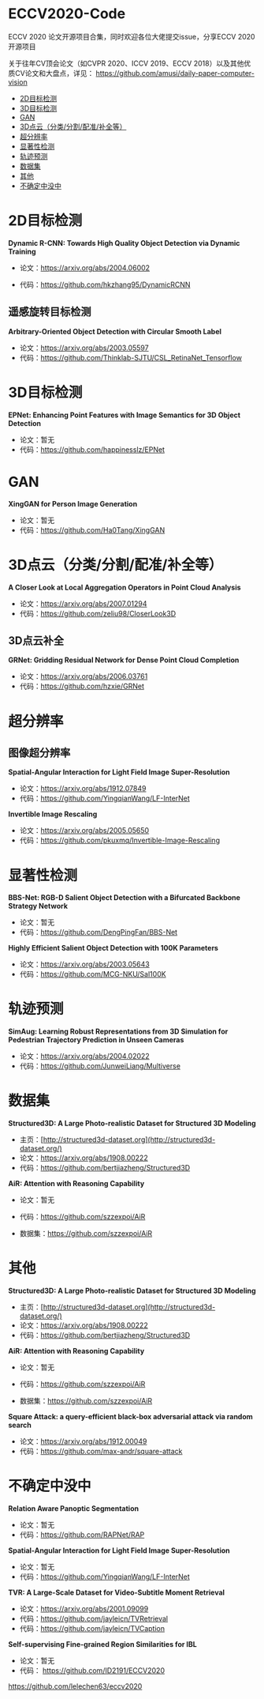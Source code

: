 # ECCV2020-Code
ECCV 2020 论文开源项目合集，同时欢迎各位大佬提交issue，分享ECCV 2020开源项目

关于往年CV顶会论文（如CVPR 2020、ICCV 2019、ECCV 2018）以及其他优质CV论文和大盘点，详见： https://github.com/amusi/daily-paper-computer-vision 

- [2D目标检测](#Object-Detection)
- [3D目标检测](#3D-Object-Detection)
- [GAN](#GAN)
- [3D点云（分类/分割/配准/补全等）](#3D-PointCloud)
- [超分辨率](#Super-Resolution)
- [显著性检测](#Saliency)
- [轨迹预测](#TP)
- [数据集](#Datasets)
- [其他](#Others)
- [不确定中没中](#Not-Sure)

<a name="Object-Detection"></a>

# 2D目标检测

**Dynamic R-CNN: Towards High Quality Object Detection via Dynamic Training**

- 论文：https://arxiv.org/abs/2004.06002

- 代码：https://github.com/hkzhang95/DynamicRCNN 

## 遥感旋转目标检测

**Arbitrary-Oriented Object Detection with Circular Smooth Label**

- 论文：https://arxiv.org/abs/2003.05597
- 代码：https://github.com/Thinklab-SJTU/CSL_RetinaNet_Tensorflow

<a name="3D-Object-Detection"></a>

# 3D目标检测

**EPNet: Enhancing Point Features with Image Semantics for 3D Object Detection**

- 论文：暂无
- 代码：https://github.com/happinesslz/EPNet

<a name="GAN"></a>

# GAN

**XingGAN for Person Image Generation**

- 论文：暂无
- 代码：https://github.com/Ha0Tang/XingGAN

<a name="3D-PointCloud"></a>

# 3D点云（分类/分割/配准/补全等）

**A Closer Look at Local Aggregation Operators in Point Cloud Analysis**

- 论文：https://arxiv.org/abs/2007.01294
- 代码：https://github.com/zeliu98/CloserLook3D

## 3D点云补全

**GRNet: Gridding Residual Network for Dense Point Cloud Completion**

- 论文：https://arxiv.org/abs/2006.03761
- 代码：https://github.com/hzxie/GRNet

<a name="Super-Resolution"></a>

# 超分辨率

## 图像超分辨率

**Spatial-Angular Interaction for Light Field Image Super-Resolution**

- 论文：https://arxiv.org/abs/1912.07849
- 代码：https://github.com/YingqianWang/LF-InterNet 

**Invertible Image Rescaling**

- 论文：https://arxiv.org/abs/2005.05650
- 代码：https://github.com/pkuxmq/Invertible-Image-Rescaling

<a name="Saliency"></a>

# 显著性检测

**BBS-Net: RGB-D Salient Object Detection with a Bifurcated Backbone Strategy Network**

- 论文：暂无
- 代码：https://github.com/DengPingFan/BBS-Net

**Highly Efficient Salient Object Detection with 100K Parameters**

- 论文：https://arxiv.org/abs/2003.05643
- 代码：https://github.com/MCG-NKU/Sal100K

<a name="TP"></a>

# 轨迹预测

**SimAug: Learning Robust Representations from 3D Simulation for Pedestrian Trajectory Prediction in Unseen Cameras**

- 论文：https://arxiv.org/abs/2004.02022
- 代码：https://github.com/JunweiLiang/Multiverse

<a name="Datasets"></a>

# 数据集

**Structured3D: A Large Photo-realistic Dataset for Structured 3D Modeling**

- 主页：[http://structured3d-dataset.org](http://structured3d-dataset.org/)
- 论文：https://arxiv.org/abs/1908.00222
- 代码：https://github.com/bertjiazheng/Structured3D 

**AiR: Attention with Reasoning Capability**

- 论文：暂无

- 代码：https://github.com/szzexpoi/AiR
- 数据集：https://github.com/szzexpoi/AiR

<a name="Others"></a>

# 其他

**Structured3D: A Large Photo-realistic Dataset for Structured 3D Modeling**

- 主页：[http://structured3d-dataset.org](http://structured3d-dataset.org/)
- 论文：https://arxiv.org/abs/1908.00222
- 代码：https://github.com/bertjiazheng/Structured3D 

**AiR: Attention with Reasoning Capability**

- 论文：暂无

- 代码：https://github.com/szzexpoi/AiR
- 数据集：https://github.com/szzexpoi/AiR

**Square Attack: a query-efficient black-box adversarial attack via random search**

- 论文：https://arxiv.org/abs/1912.00049
- 代码：https://github.com/max-andr/square-attack

<a name="Not-Sure"></a>

# 不确定中没中

**Relation Aware Panoptic Segmentation**

- 论文：暂无
- 代码：https://github.com/RAPNet/RAP

**Spatial-Angular Interaction for Light Field Image Super-Resolution**

- 论文：暂无
- 代码：https://github.com/YingqianWang/LF-InterNet

**TVR: A Large-Scale Dataset for Video-Subtitle Moment Retrieval**

- 论文：https://arxiv.org/abs/2001.09099
- 代码：https://github.com/jayleicn/TVRetrieval
- 代码：https://github.com/jayleicn/TVCaption

**Self-supervising Fine-grained Region Similarities for IBL**

- 论文：暂无
- 代码： https://github.com/ID2191/ECCV2020 

https://github.com/lelechen63/eccv2020

